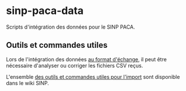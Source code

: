 # sinp-paca-data
Scripts d'intégration des données pour le SINP PACA.

## Outils et commandes utiles

Lors de l'intégration des données [au format d'échange](https://wiki-sinp.cbn-alpin.fr/database/import-formats), 
il peut être nécessaire d'analyser ou corriger les fichiers CSV reçus. 

L'ensemble [des outils et commandes utiles pour l'import](https://wiki-sinp.cbn-alpin.fr/database/utilitaires-imports) 
sont disponible dans le wiki SINP.
